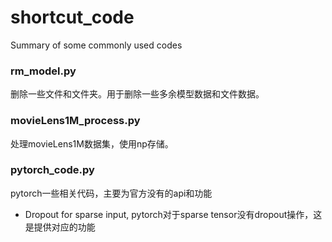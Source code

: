 # shortcut_code
Summary of some commonly used codes

### rm_model.py
删除一些文件和文件夹。用于删除一些多余模型数据和文件数据。

### movieLens1M_process.py
处理movieLens1M数据集，使用np存储。

### pytorch_code.py
pytorch一些相关代码，主要为官方没有的api和功能
 - Dropout for sparse input, pytorch对于sparse tensor没有dropout操作，这是提供对应的功能